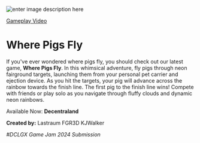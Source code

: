 ![enter image description here](https://cdn.discordapp.com/attachments/1235983984836608062/1245386140534439956/6Recurso_92x22.png?ex=665b32ba&is=6659e13a&hm=6f4f3c6eec06fd0f626a2bdcea872bbcfab570c67846a58c311fd00da8d22604&)

[Gameplay Video](https://youtu.be/BgiVEXPHcmQ?si=nIUPzLI_uP8mQLic)

# Where Pigs Fly
If you've ever wondered where pigs fly, you should check out our latest game, **Where Pigs Fly**. In this whimsical adventure, fly pigs through neon fairground targets, launching them from your personal pet carrier and ejection device. As you hit the targets, your pig will advance across the rainbow towards the finish line. The first pig to the finish line wins! Compete with friends or play solo as you navigate through fluffy clouds and dynamic neon rainbows. 

Available Now: **Decentraland**

**Created by:**
Lastraum
FGR3D
KJWalker

*#DCLGX Game Jam 2024 Submission*